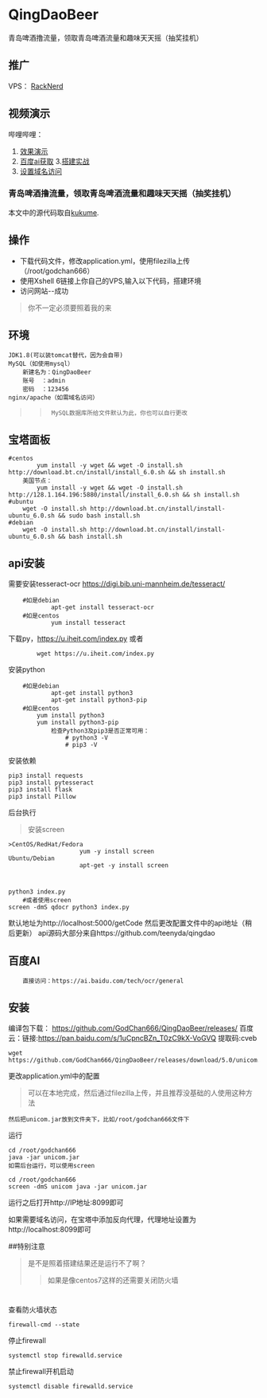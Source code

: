 # QingDaoBeer
青岛啤酒撸流量，领取青岛啤酒流量和趣味天天摇（抽奖挂机）
## 推广
VPS： [RackNerd](https://my.racknerd.com/aff.php?aff=376)
## 视频演示
哔哩哔哩：
1. [效果演示](https://www.bilibili.com/video/BV1JZ4y1x7SV)
2. [百度ai获取](https://www.bilibili.com/video/BV18K4y1r7WR)
3.[搭建实战](https://www.bilibili.com/video/BV1NZ4y1x7pC)
4. [设置域名访问](https://www.bilibili.com/video/BV14t4y1U7op)
	
	
	

### 青岛啤酒撸流量，领取青岛啤酒流量和趣味天天摇（抽奖挂机）
本文中的源代码取自[kukume](https://github.com/kukume/unicom).
## 操作
- 下载代码文件，修改application.yml，使用filezilla上传（/root/godchan666）
- 使用Xshell 6链接上你自己的VPS,输入以下代码，搭建环境
- 访问网站--成功
>你不一定必须要照着我的来

## 环境
	JDK1.8(可以装tomcat替代，因为会自带)
	MySQL（如使用mysql）
		新建名为：QingDaoBeer 
		账号	：admin
		密码	：123456
	nginx/apache（如需域名访问）
>>		MySQL数据库所给文件默认为此，你也可以自行更改
## 宝塔面板

	#centos
			yum install -y wget && wget -O install.sh http://download.bt.cn/install/install_6.0.sh && sh install.sh
		美国节点：
			yum install -y wget && wget -O install.sh http://128.1.164.196:5880/install/install_6.0.sh && sh install.sh
	#ubuntu
		wget -O install.sh http://download.bt.cn/install/install-ubuntu_6.0.sh && sudo bash install.sh
	#debian
		wget -O install.sh http://download.bt.cn/install/install-ubuntu_6.0.sh && bash install.sh
## api安装
需要安装tesseract-ocr      https://digi.bib.uni-mannheim.de/tesseract/

		#如是debian
				apt-get install tesseract-ocr
		#如是centos
				yum install tesseract
下载py，https://u.iheit.com/index.py
			或者
							
			wget https://u.iheit.com/index.py
安装python

		#如是debian
				apt-get install python3
				apt-get install python3-pip
		#如是centos
			yum install python3
			yum install python3-pip
				检查Python3及pip3是否正常可用：
					# python3 -V
					# pip3 -V
安装依赖

	pip3 install requests
	pip3 install pytesseract
	pip3 install flask
	pip3 install Pillow
后台执行
>安装screen

	>CentOS/RedHat/Fedora
						yum -y install screen 
	Ubuntu/Debian
						apt-get -y install screen
#
	python3 index.py
		#或者使用screen			
	screen -dmS qdocr python3 index.py
默认地址为http://localhost:5000/getCode 然后更改配置文件中的api地址（稍后更新）
api源码大部分来自https://github.com/teenyda/qingdao


## 百度AI
		直接访问：https://ai.baidu.com/tech/ocr/general
## 安装
编译包下载： https://github.com/GodChan666/QingDaoBeer/releases/
百度云：链接:https://pan.baidu.com/s/1uCpncBZn_T0zC9kX-VoGVQ 提取码:cveb 

	wget https://github.com/GodChan666/QingDaoBeer/releases/download/5.0/unicom.jar
		
 更改application.yml中的配置
>可以在本地完成，然后通过filezilla上传，并且推荐没基础的人使用这种方法

	然后把unicom.jar放到文件夹下，比如/root/godchan666文件下
运行

	cd /root/godchan666
	java -jar unicom.jar
	如需后台运行，可以使用screen

	cd /root/godchan666
	screen -dmS unicom java -jar unicom.jar
运行之后打开http://IP地址:8099即可

如果需要域名访问，在宝塔中添加反向代理，代理地址设置为http://localhost:8099即可

##特别注意
>是不是照着搭建结果还是运行不了啊？
>>如果是像centos7这样的还需要关闭防火墙
#
查看防火墙状态

	firewall-cmd --state


停止firewall

	systemctl stop firewalld.service

禁止firewall开机启动

	systemctl disable firewalld.service 

